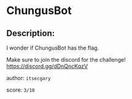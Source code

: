 
# ChungusBot
## Description:
I wonder if ChungusBot has the flag.

Make sure to join the discord for the challenge! https://discord.gg/dDnQncKqzV

author: `itsecgary`

score: `3/10`

